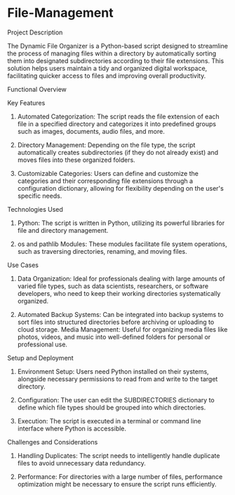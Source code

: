 # File-Management

Project Description

The Dynamic File Organizer is a Python-based script designed to streamline the process of managing files within a directory by automatically sorting them into designated subdirectories according to their file extensions. This solution helps users maintain a tidy and organized digital workspace, facilitating quicker access to files and improving overall productivity.

Functional Overview

Key Features

1) Automated Categorization: The script reads the file extension of each file in a specified directory and categorizes it into predefined groups such as images, documents, audio files, and more.

2) Directory Management: Depending on the file type, the script automatically creates subdirectories (if they do not already exist) and moves files into these organized folders.

3) Customizable Categories: Users can define and customize the categories and their corresponding file extensions through a configuration dictionary, allowing for flexibility depending on the user's specific needs.

Technologies Used

1) Python: The script is written in Python, utilizing its powerful libraries for file and directory management.

2) os and pathlib Modules: These modules facilitate file system operations, such as traversing directories, renaming, and moving files.

Use Cases

1) Data Organization: Ideal for professionals dealing with large amounts of varied file types, such as data scientists, researchers, or software developers, who need to keep their working directories systematically organized.

2) Automated Backup Systems: Can be integrated into backup systems to sort files into structured directories before archiving or uploading to cloud storage.
Media Management: Useful for organizing media files like photos, videos, and music into well-defined folders for personal or professional use.

Setup and Deployment

1) Environment Setup: Users need Python installed on their systems, alongside necessary permissions to read from and write to the target directory.

2) Configuration: The user can edit the SUBDIRECTORIES dictionary to define which file types should be grouped into which directories.

3) Execution: The script is executed in a terminal or command line interface where Python is accessible.

Challenges and Considerations

1) Handling Duplicates: The script needs to intelligently handle duplicate files to avoid unnecessary data redundancy.

2) Performance: For directories with a large number of files, performance optimization might be necessary to ensure the script runs efficiently.
